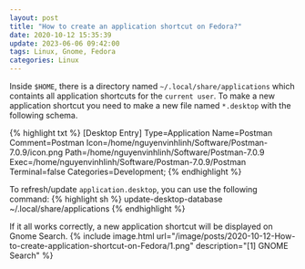 ```yaml
---
layout: post
title: "How to create an application shortcut on Fedora?"
date: 2020-10-12 15:35:39
update: 2023-06-06 09:42:00
tags: Linux, Gnome, Fedora
categories: Linux
---
```


Inside `$HOME`, there is a directory named `~/.local/share/applications` which containts all application shortcuts for the `current user`.
To make a new application shortcut you need to make a new file named `*.desktop` with the following schema.

{% highlight txt %}
[Desktop Entry]
Type=Application
Name=Postman
Comment=Postman
Icon=/home/nguyenvinhlinh/Software/Postman-7.0.9/icon.png
Path=/home/nguyenvinhlinh/Software/Postman-7.0.9
Exec=/home/nguyenvinhlinh/Software/Postman-7.0.9/Postman
Terminal=false
Categories=Development;
{% endhighlight %}

To refresh/update `application.desktop`, you can use the following command:
{% highlight sh %}
update-desktop-database ~/.local/share/applications
{% endhighlight %}

If it all works correctly, a new application shortcut will be displayed on Gnome Search.
{% include image.html url="/image/posts/2020-10-12-How-to-create-application-shortcut-on-Fedora/1.png" description="[1] GNOME Search" %}
